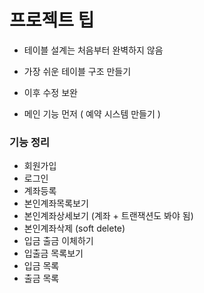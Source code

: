 # 프로젝트 팁

- 테이블 설계는 처음부터 완벽하지 않음
- 가장 쉬운 테이블 구조 만들기
- 이후 수정 보완

- 메인 기능 먼저 ( 예약 시스템 만들기 )

### 기능 정리
- 회원가입
- 로그인
- 계좌등록
- 본인계좌목록보기
- 본인계좌상세보기 (계좌 + 트랜잭션도 봐야 됨)
- 본인계좌삭제 (soft delete)
- 입금 출금 이체하기
- 입출금 목록보기
- 입금 목록
- 출금 목록